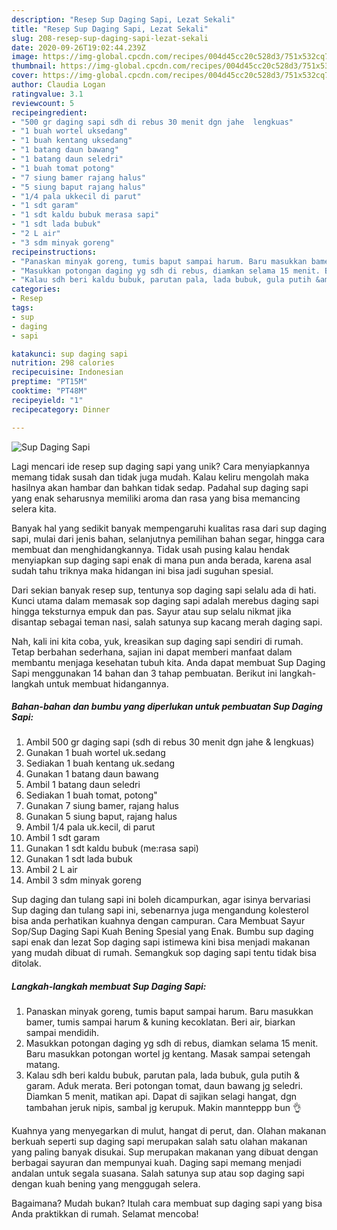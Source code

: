 ```yaml
---
description: "Resep Sup Daging Sapi, Lezat Sekali"
title: "Resep Sup Daging Sapi, Lezat Sekali"
slug: 208-resep-sup-daging-sapi-lezat-sekali
date: 2020-09-26T19:02:44.239Z
image: https://img-global.cpcdn.com/recipes/004d45cc20c528d3/751x532cq70/sup-daging-sapi-foto-resep-utama.jpg
thumbnail: https://img-global.cpcdn.com/recipes/004d45cc20c528d3/751x532cq70/sup-daging-sapi-foto-resep-utama.jpg
cover: https://img-global.cpcdn.com/recipes/004d45cc20c528d3/751x532cq70/sup-daging-sapi-foto-resep-utama.jpg
author: Claudia Logan
ratingvalue: 3.1
reviewcount: 5
recipeingredient:
- "500 gr daging sapi sdh di rebus 30 menit dgn jahe  lengkuas"
- "1 buah wortel uksedang"
- "1 buah kentang uksedang"
- "1 batang daun bawang"
- "1 batang daun seledri"
- "1 buah tomat potong"
- "7 siung bamer rajang halus"
- "5 siung baput rajang halus"
- "1/4 pala ukkecil di parut"
- "1 sdt garam"
- "1 sdt kaldu bubuk merasa sapi"
- "1 sdt lada bubuk"
- "2 L air"
- "3 sdm minyak goreng"
recipeinstructions:
- "Panaskan minyak goreng, tumis baput sampai harum. Baru masukkan bamer, tumis sampai harum &amp; kuning kecoklatan. Beri air, biarkan sampai mendidih."
- "Masukkan potongan daging yg sdh di rebus, diamkan selama 15 menit. Baru masukkan potongan wortel jg kentang. Masak sampai setengah matang."
- "Kalau sdh beri kaldu bubuk, parutan pala, lada bubuk, gula putih &amp; garam. Aduk merata. Beri potongan tomat, daun bawang jg seledri. Diamkan 5 menit, matikan api. Dapat di sajikan selagi hangat, dgn tambahan jeruk nipis, sambal jg kerupuk. Makin mannteppp bun 👌"
categories:
- Resep
tags:
- sup
- daging
- sapi

katakunci: sup daging sapi 
nutrition: 298 calories
recipecuisine: Indonesian
preptime: "PT15M"
cooktime: "PT48M"
recipeyield: "1"
recipecategory: Dinner

---
```



![Sup Daging Sapi](https://img-global.cpcdn.com/recipes/004d45cc20c528d3/751x532cq70/sup-daging-sapi-foto-resep-utama.jpg)

Lagi mencari ide resep sup daging sapi yang unik? Cara menyiapkannya memang tidak susah dan tidak juga mudah. Kalau keliru mengolah maka hasilnya akan hambar dan bahkan tidak sedap. Padahal sup daging sapi yang enak seharusnya memiliki aroma dan rasa yang bisa memancing selera kita.

Banyak hal yang sedikit banyak mempengaruhi kualitas rasa dari sup daging sapi, mulai dari jenis bahan, selanjutnya pemilihan bahan segar, hingga cara membuat dan menghidangkannya. Tidak usah pusing kalau hendak menyiapkan sup daging sapi enak di mana pun anda berada, karena asal sudah tahu triknya maka hidangan ini bisa jadi suguhan spesial.

Dari sekian banyak resep sup, tentunya sop daging sapi selalu ada di hati. Kunci utama dalam memasak sop daging sapi adalah merebus daging sapi hingga teksturnya empuk dan pas. Sayur atau sup selalu nikmat jika disantap sebagai teman nasi, salah satunya sup kacang merah daging sapi.


Nah, kali ini kita coba, yuk, kreasikan sup daging sapi sendiri di rumah. Tetap berbahan sederhana, sajian ini dapat memberi manfaat dalam membantu menjaga kesehatan tubuh kita. Anda dapat membuat Sup Daging Sapi menggunakan 14 bahan dan 3 tahap pembuatan. Berikut ini langkah-langkah untuk membuat hidangannya.

<!--inarticleads1-->

##### Bahan-bahan dan bumbu yang diperlukan untuk pembuatan Sup Daging Sapi:

1. Ambil 500 gr daging sapi (sdh di rebus 30 menit dgn jahe &amp; lengkuas)
1. Gunakan 1 buah wortel uk.sedang
1. Sediakan 1 buah kentang uk.sedang
1. Gunakan 1 batang daun bawang
1. Ambil 1 batang daun seledri
1. Sediakan 1 buah tomat, potong&#34;
1. Gunakan 7 siung bamer, rajang halus
1. Gunakan 5 siung baput, rajang halus
1. Ambil 1/4 pala uk.kecil, di parut
1. Ambil 1 sdt garam
1. Gunakan 1 sdt kaldu bubuk (me:rasa sapi)
1. Gunakan 1 sdt lada bubuk
1. Ambil 2 L air
1. Ambil 3 sdm minyak goreng


Sup daging dan tulang sapi ini boleh dicampurkan, agar isinya bervariasi Sup daging dan tulang sapi ini, sebenarnya juga mengandung kolesterol bisa anda perhatikan kuahnya dengan campuran. Cara Membuat Sayur Sop/Sup Daging Sapi Kuah Bening Spesial yang Enak. Bumbu sup daging sapi enak dan lezat  Sop daging sapi istimewa kini bisa menjadi makanan yang mudah dibuat di rumah. Semangkuk sop daging sapi tentu tidak bisa ditolak. 

<!--inarticleads2-->

##### Langkah-langkah membuat Sup Daging Sapi:

1. Panaskan minyak goreng, tumis baput sampai harum. Baru masukkan bamer, tumis sampai harum &amp; kuning kecoklatan. Beri air, biarkan sampai mendidih.
1. Masukkan potongan daging yg sdh di rebus, diamkan selama 15 menit. Baru masukkan potongan wortel jg kentang. Masak sampai setengah matang.
1. Kalau sdh beri kaldu bubuk, parutan pala, lada bubuk, gula putih &amp; garam. Aduk merata. Beri potongan tomat, daun bawang jg seledri. Diamkan 5 menit, matikan api. Dapat di sajikan selagi hangat, dgn tambahan jeruk nipis, sambal jg kerupuk. Makin mannteppp bun 👌


Kuahnya yang menyegarkan di mulut, hangat di perut, dan. Olahan makanan berkuah seperti sup daging sapi merupakan salah satu olahan makanan yang paling banyak disukai. Sup merupakan makanan yang dibuat dengan berbagai sayuran dan mempunyai kuah. Daging sapi memang menjadi andalan untuk segala suasana. Salah satunya sup atau sop daging sapi dengan kuah bening yang menggugah selera. 

Bagaimana? Mudah bukan? Itulah cara membuat sup daging sapi yang bisa Anda praktikkan di rumah. Selamat mencoba!
